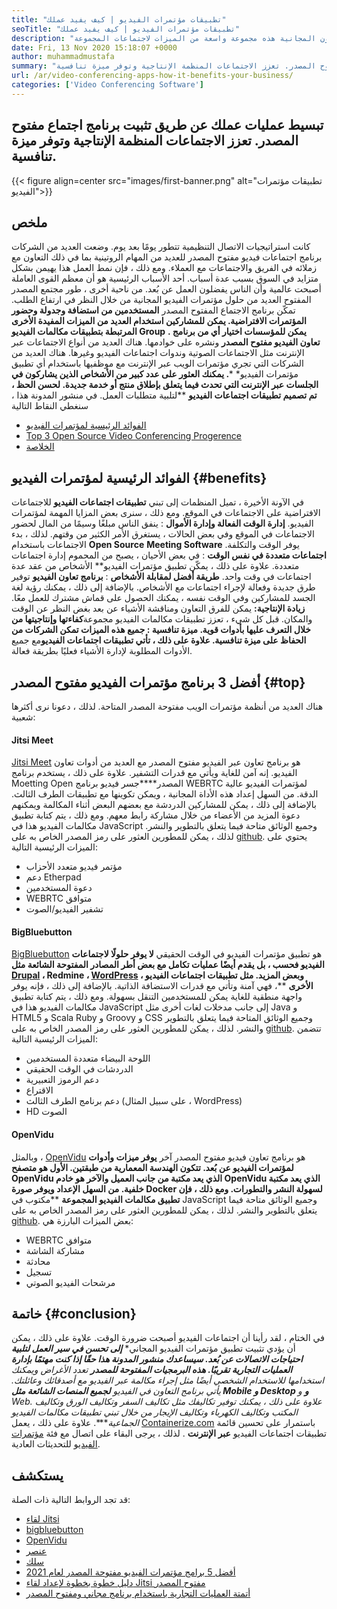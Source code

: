 ```yaml
---
title: "تطبيقات مؤتمرات الفيديو | كيف يفيد عملك" 
seoTitle: "تطبيقات مؤتمرات الفيديو | كيف يفيد عملك" 
description: "منشور المدونة هذا هو مقدمة موجزة لتطبيقات مؤتمرات الفيديو المجانية. توفر برامج التعاون المجانية هذه مجموعة واسعة من الميزات لاجتماعات المجموعة." 
date: Fri, 13 Nov 2020 15:18:07 +0000
author: muhammadmustafa
summary: "قم بتبسيط عمليات عملك عن طريق تثبيت برنامج اجتماع مفتوح المصدر. تعزز الاجتماعات المنظمة الإنتاجية وتوفر ميزة تنافسية." 
url: /ar/video-conferencing-apps-how-it-benefits-your-business/
categories: ['Video Conferencing Software']
---
```


## تبسيط عمليات عملك عن طريق تثبيت برنامج اجتماع مفتوح المصدر. تعزز الاجتماعات المنظمة الإنتاجية وتوفر ميزة تنافسية.

{{< figure align=center src="images/first-banner.png" alt="تطبيقات مؤتمرات الفيديو">}}


## ملخص
كانت استراتيجيات الاتصال التنظيمية تتطور يومًا بعد يوم. وضعت العديد من الشركات برنامج اجتماعات فيديو مفتوح المصدر للعديد من المهام الروتينية بما في ذلك التعاون مع زملائه في الفريق والاجتماعات مع العملاء. ومع ذلك ، فإن نمط العمل هذا يهيمن بشكل متزايد في السوق بسبب عدة أسباب. أحد الأسباب الرئيسية هو أن معظم القوى العاملة أصبحت عالمية وأن الناس يفضلون العمل عن بُعد. من ناحية أخرى ، طور مجتمع المصدر المفتوح العديد من حلول مؤتمرات الفيديو المجانية من خلال النظر في ارتفاع الطلب. تمكّن برنامج الاجتماع المفتوح المصدر  **المستخدمين من استضافة وجدولة وحضور المؤتمرات الافتراضية. يمكن للمشاركين استخدام العديد من الميزات المفيدة الأخرى المرتبطة بتطبيقات مكالمات الفيديو Group**  **. يمكن للمؤسسات اختيار أي من برنامج تعاون الفيديو مفتوح المصدر** ونشره على خوادمها. هناك العديد من أنواع الاجتماعات عبر الإنترنت مثل الاجتماعات الصوتية وندوات اجتماعات الفيديو وغيرها.
هناك العديد من الشركات التي تجري مؤتمرات الويب عبر الإنترنت مع موظفيها باستخدام أي تطبيق مؤتمرات الفيديو*  ***. يمكنك العثور على عدد كبير من الأشخاص الذين يشاركون في الجلسات عبر الإنترنت التي تحدث فيما يتعلق بإطلاق منتج أو خدمة جديدة. لحسن الحظ ، تم تصميم تطبيقات اجتماعات الفيديو** **لتلبية متطلبات العمل. في منشور المدونة هذا ، سنغطي النقاط التالية
  * [][1][الفوائد الرئيسية لمؤتمرات الفيديو][2]
  * [Top 3 Open Source Video Conferencing Progerence][3]
  * [الخلاصة][4]

## الفوائد الرئيسية لمؤتمرات الفيديو {#benefits}

في الآونة الأخيرة ، تميل المنظمات إلى تبني  **تطبيقات اجتماعات الفيديو**  للاجتماعات الافتراضية على الاجتماعات في الموقع. ومع ذلك ، سنرى بعض المزايا المهمة لمؤتمرات الفيديو.
 **إدارة الوقت الفعالة وإدارة الأموال** : ينفق الناس مبلغًا وسيمًا من المال لحضور الاجتماعات في الموقع وفي بعض الحالات ، يستغرق الأمر الكثير من وقتهم. لذلك ، بدء الاجتماعات باستخدام **Open Source**  **Meeting Software**  يوفر الوقت والتكلفة.
 **اجتماعات متعددة في نفس الوقت** : في بعض الأحيان ، يصبح من المحموم إدارة اجتماعات متعددة. علاوة على ذلك ، يمكّن تطبيق مؤتمرات الفيديو** الأشخاص من عقد عدة اجتماعات في وقت واحد.
 **طريقة أفضل لمقابلة الأشخاص** : **برنامج تعاون الفيديو** توفير طرق جديدة وفعالة لإجراء اجتماعات مع الأشخاص. بالإضافة إلى ذلك ، يمكنك رؤية لغة الجسد للمشاركين وفي الوقت نفسه ، يمكنك الحصول على قماش مشترك للعمل معًا.
 **زيادة الإنتاجية:**  يمكن للفرق التعاون ومناقشة الأشياء عن بعد بغض النظر عن الوقت والمكان. قبل كل شيء ، تعزز تطبيقات مكالمات الفيديو مجموعة****كفاءتها وإنتاجيتها من خلال التعرف عليها بأدوات قوية.
 **ميزة تنافسية** : جميع هذه الميزات تمكن الشركات من الحفاظ على ميزة تنافسية. علاوة على ذلك ، تأتي تطبيقات اجتماعات الفيديو****مع جميع الأدوات المطلوبة لإدارة الأشياء فعليًا بطريقة فعالة.

## أفضل 3 برنامج مؤتمرات الفيديو مفتوح المصدر {#top}

هناك العديد من أنظمة مؤتمرات الويب مفتوحة المصدر المتاحة. لذلك ، دعونا نرى أكثرها شعبية:

#### Jitsi Meet
[Jitsi Meet][5] هو برنامج تعاون عبر الفيديو مفتوح المصدر مع العديد من أدوات تعاون الفيديو. إنه آمن للغاية ويأتي مع قدرات التشفير. علاوة على ذلك ، يستخدم برنامج Moetting Open المصدر****جسر فيديو برنامج WEBRTC لمؤتمرات الفيديو عالية الدقة. من السهل إعداد هذه الأداة المجانية ، ويمكن تكوينها مع تطبيقات الطرف الثالث. بالإضافة إلى ذلك ، يمكن للمشاركين الدردشة مع بعضهم البعض أثناء المكالمة ويمكنهم دعوة المزيد من الأعضاء من خلال مشاركة رابط معهم. ومع ذلك ، يتم كتابة تطبيق مكالمات الفيديو هذا في JavaScript وجميع الوثائق متاحة فيما يتعلق بالتطوير والنشر. لذلك ، يمكن للمطورين العثور على رمز المصدر الخاص به على [github][6]. يحتوي على الميزات الرئيسية التالية:
  * مؤتمر فيديو متعدد الأحزاب
  * دعم Etherpad
  * دعوة المستخدمين
  * WEBRTC متوافق
  * تشفير الفيديو/الصوت

#### BigBluebutton
[BigBluebutton][7] هو تطبيق مؤتمرات الفيديو في الوقت الحقيقي  **لا يوفر حلولًا لاجتماعات الفيديو فحسب ، بل يقدم أيضًا عمليات تكامل مع بعض أطر المصادر المفتوحة الشائعة مثل [Drupal][8] ، Redmine ، [WordPress][9] ، وبعض المزيد. مثل تطبيقات اجتماعات الفيديو الأخرى** **، فهي آمنة وتأتي مع قدرات الاستضافة الذاتية. بالإضافة إلى ذلك ، فإنه يوفر واجهة منطقية للغاية يمكن للمستخدمين التنقل بسهولة. ومع ذلك ، يتم كتابة تطبيق مكالمات الفيديو هذا في JavaScript إلى جانب مدخلات لغات أخرى مثل Java و HTML5 و Scala Ruby و Groovy و CSS وجميع الوثائق المتاحة فيما يتعلق بالتطوير والنشر. لذلك ، يمكن للمطورين العثور على رمز المصدر الخاص به على [github][10]. تتضمن الميزات الرئيسية التالية:
  * اللوحة البيضاء متعددة المستخدمين
  * الدردشات في الوقت الحقيقي
  * دعم الرموز التعبيرية
  * الاقتراع
  * دعم برنامج الطرف الثالث (على سبيل المثال ، WordPress)
  * HD الصوت

#### OpenVidu
وبالمثل ، [OpenVidu][11] هو برنامج تعاون فيديو مفتوح المصدر آخر  **يوفر ميزات وأدوات لمؤتمرات الفيديو عن بُعد. تتكون الهندسة المعمارية من طبقتين. الأول هو متصفح OpenVidu الذي يعد مكتبة من جانب العميل والآخر هو خادم OpenVidu الذي يعد مكتبة خلفية. من السهل الإعداد ويوفر صورة Docker لسهولة النشر والتطورات. ومع ذلك ، فإن تطبيق مكالمات الفيديو المجموعة** **مكتوب في JavaScript وجميع الوثائق متاحة فيما يتعلق بالتطوير والنشر. لذلك ، يمكن للمطورين العثور على رمز المصدر الخاص به على [github][12]. بعض الميزات البارزة هي:
  * WEBRTC متوافق
  * مشاركة الشاشة
  * محادثة
  * تسجيل
  * مرشحات الفيديو الصوتي

## خاتمة {#conclusion}

في الختام ، لقد رأينا أن اجتماعات الفيديو أصبحت ضرورة الوقت. علاوة على ذلك ، يمكن أن يؤدي تثبيت تطبيق مؤتمرات الفيديو المجاني*  ***إلى تحسن في سير العمل لتلبية احتياجات الاتصالات عن بُعد. سيساعدك منشور المدونة هذا حقًا إذا كنت مهتمًا بإدارة العمليات التجارية تقريبًا. هذه البرمجيات المفتوحة للمصدر** تعدد الأغراض ويمكنك استخدامها للاستخدام الشخصي أيضًا مثل إجراء مكالمة عبر الفيديو مع أصدقائك وعائلتك. يأتي برنامج التعاون في الفيديو **لجميع المنصات الشائعة مثل Mobile و Desktop و**  و Web. علاوة على ذلك ، يمكنك توفير تكاليفك مثل تكاليف السفر وتكاليف الورق وتكاليف المكتب وتكاليف الكهرباء وتكاليف الإيجار من خلال تبني تطبيقات مكالمات الفيديو الجماعية****.
علاوة على ذلك ، يعمل [Containerize.com][13] باستمرار على تحسين قائمة تطبيقات اجتماعات الفيديو  **عبر الإنترنت**  . لذلك ، يرجى البقاء على اتصال مع فئة [مؤتمرات الفيديو][14] للتحديثات العادية.

## يستكشف
قد تجد الروابط التالية ذات الصلة:
  * [لقاء Jitsi][5]
  * [bigbluebutton][7]
  * [OpenVidu][11]
  * [عنصر][15]
  * [سلك][16]
  * [أفضل 5 برامج مؤتمرات الفيديو مفتوحة المصدر لعام 2021][17]
  * [دليل خطوة بخطوة لإعداد لقاء Jitsi مفتوح المصدر][18]
  * [أتمتة العمليات التجارية باستخدام برنامج مجاني ومفتوح المصدر][19]



 [1]: #why
 [2]: #benefits
 [3]: #top
 [4]: #conclusion
 [5]: https://products.containerize.com/video-conferencing/jitsi
 [6]: https://github.com/jitsi/jitsi-meet
 [7]: https://products.containerize.com/video-conferencing/bigbluebutton
 [8]: https://products.containerize.com/content-management/drupal/
 [9]: https://products.containerize.com/blogging/wordpress/
 [10]: https://github.com/bigbluebutton/bigbluebutton
 [11]: https://products.containerize.com/video-conferencing/openvidu
 [12]: https://github.com/OpenVidu/openvidu
 [13]: https://www.containerize.com/
 [14]: https://products.containerize.com/video-conferencing/
 [15]: https://products.containerize.com/video-conferencing/element
 [16]: https://products.containerize.com/video-conferencing/wire
 [17]: https://blog.containerize.com/video-conferencing-software/top-5-open-source-video-conferencing-software-of-2021/
 [18]: https://blog.containerize.com/video-conferencing-software/how-to-set-up-open-source-jitsi-meet/
 [19]: https://blog.containerize.com/blogging/automate-business-operations-using-open-source-software/
